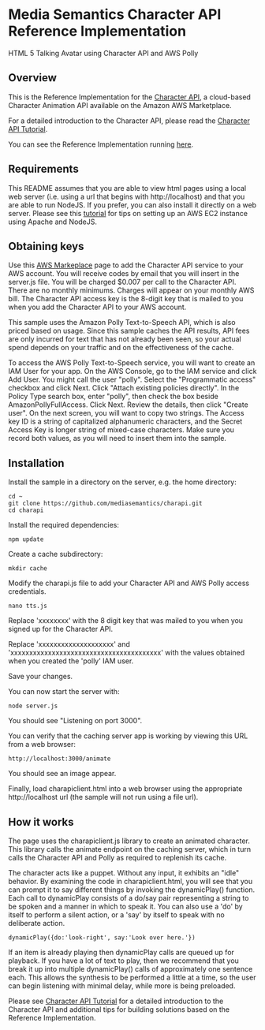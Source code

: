 # Media Semantics Character API Reference Implementation
HTML 5 Talking Avatar using Character API and AWS Polly

## Overview
This is the Reference Implementation for the [Character API](https://aws.amazon.com/marketplace/pp/B06ZY1VBFZ), a cloud-based Character Animation API available on the Amazon AWS Marketplace.

For a detailed introduction to the Character API, please read the [Character API Tutorial](https://www.mediasemantics.com/apitutorial.html). 

You can see the Reference Implementation running [here](https://mediasemantics.com/charapiclient.html). 

## Requirements
This README assumes that you are able to view html pages using a local web server (i.e. using a url that begins with http://localhost) and that you are able to run NodeJS. 
If you prefer, you can also install it directly on a web server. Please see this [tutorial](https://www.mediasemantics.com/apitutorial2.html) for tips on
setting up an AWS EC2 instance using Apache and NodeJS.

## Obtaining keys
Use this [AWS Markeplace](https://aws.amazon.com/marketplace/pp/B06ZY1VBFZ) page to add the
Character API service to your AWS account. You will receive codes by email that you will insert in the server.js file. You will be charged $0.007 per call to the Character API. There are no monthly minimums. 
Charges will appear on your monthly AWS bill. The Character API access key is the 8-digit key that is mailed to you when you add the Character API to your AWS account. 

This sample uses the Amazon Polly Text-to-Speech API, which is also priced based on usage. 
Since this sample caches the API results, API fees are only incurred for text that has not already been seen, so your actual spend depends on your traffic and on the effectiveness of the cache.

To access the AWS Polly Text-to-Speech service, you will want to create an IAM User for your app. On the AWS Console, go to the IAM service and click Add User. You might call the user "polly".
Select the "Programmatic access" checkbox and click Next. Click "Attach existing policies directly". In the Policy Type search box, enter "polly", then check the box beside AmazonPollyFullAccess. Click Next.
Review the details, then click "Create user". On the next screen, you will want to copy two strings. The Access key ID is a string of capitalized alphanumeric characters, and the Secret Access Key is longer string
of mixed-case characters. Make sure you record both values, as you will need to insert them into the sample.

## Installation
Install the sample in a directory on the server, e.g. the home directory:
```
cd ~  
git clone https://github.com/mediasemantics/charapi.git  
cd charapi
```

Install the required dependencies:
```
npm update
```

Create a cache subdirectory:
```
mkdir cache
```

Modify the charapi.js file to add your Character API and AWS Polly access credentials.
```
nano tts.js
```
Replace 'xxxxxxxx' with the 8 digit key that was mailed to you when you signed up for the Character API.

Replace 'xxxxxxxxxxxxxxxxxxxx' and 'xxxxxxxxxxxxxxxxxxxxxxxxxxxxxxxxxxxxxxxx' with the values obtained when you created the 'polly' IAM user.

Save your changes.

You can now start the server with:
```
node server.js
```
You should see "Listening on port 3000".

You can verify that the caching server app is working by viewing this URL from a web browser:
```
http://localhost:3000/animate
```
You should see an image appear.

Finally, load charapiclient.html into a web browser using the appropriate http://localhost url (the sample will not run using a file url).

## How it works

The page uses the charapiclient.js library to create an animated character. This library calls the animate endpoint on the caching server,
which in turn calls the Character API and Polly as required to replenish its cache.

The character acts like a puppet. Without any input, it exhibits an "idle" behavior. 
By examining the code in charapiclient.html, you will see that you can prompt it to say different things by invoking the dynamicPlay() function.
Each call to dynamicPlay consists of a do/say pair representing a string to be spoken and a manner in which to speak it. You can also use 
a 'do' by itself to perform a silent action, or a 'say' by itself to speak with no deliberate action.

```
dynamicPlay({do:'look-right', say:'Look over here.'})
```

If an item is already playing then dynamicPlay calls are queued up for playback. If you have a lot of text to play, then we recommend that you break it up into multiple 
dynamicPlay() calls of approximately one sentence each. This allows the synthesis to be performed a little at a time, so the user can 
begin listening with minimal delay, while more is being preloaded.

Please see [Character API Tutorial](https://www.mediasemantics.com/apitutorial.html) for a detailed introduction to the Character API and additional tips 
for building solutions based on the Reference Implementation.




